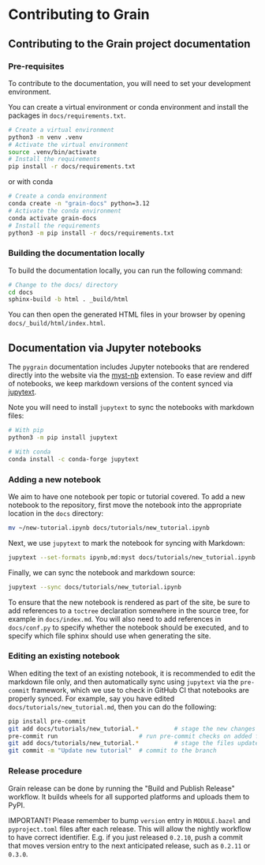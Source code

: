 # Contributing to Grain



## Contributing to the Grain project documentation

### Pre-requisites

To contribute to the documentation, you will need to set your development
environment.

You can create a virtual environment or conda environment and install the
packages in `docs/requirements.txt`.

```bash
# Create a virtual environment
python3 -m venv .venv
# Activate the virtual environment
source .venv/bin/activate
# Install the requirements
pip install -r docs/requirements.txt
```

or with conda

```bash
# Create a conda environment
conda create -n "grain-docs" python=3.12
# Activate the conda environment
conda activate grain-docs
# Install the requirements
python3 -m pip install -r docs/requirements.txt
```

### Building the documentation locally

To build the documentation locally, you can run the following command:

```bash
# Change to the docs/ directory
cd docs
sphinx-build -b html . _build/html
```

You can then open the generated HTML files in your browser by opening
`docs/_build/html/index.html`.

## Documentation via Jupyter notebooks

The `pygrain` documentation includes Jupyter notebooks that are rendered
directly into the website via the [myst-nb](https://myst-nb.readthedocs.io/)
extension. To ease review and diff of notebooks, we keep markdown versions of
the content synced via [jupytext](https://jupytext.readthedocs.io/).

Note you will need to install `jupytext` to sync the notebooks with markdown
files:

```bash
# With pip
python3 -m pip install jupytext

# With conda
conda install -c conda-forge jupytext
```

### Adding a new notebook

We aim to have one notebook per topic or tutorial covered. To add a new notebook
to the repository, first move the notebook into the appropriate location in the
`docs` directory:

```bash
mv ~/new-tutorial.ipynb docs/tutorials/new_tutorial.ipynb
```

Next, we use `jupytext` to mark the notebook for syncing with Markdown:

```bash
jupytext --set-formats ipynb,md:myst docs/tutorials/new_tutorial.ipynb
```

Finally, we can sync the notebook and markdown source:

```bash
jupytext --sync docs/tutorials/new_tutorial.ipynb
```

To ensure that the new notebook is rendered as part of the site, be sure to add
references to a `toctree` declaration somewhere in the source tree, for example
in `docs/index.md`. You will also need to add references in `docs/conf.py`
to specify whether the notebook should be executed, and to specify which file
sphinx should use when generating the site.

### Editing an existing notebook

When editing the text of an existing notebook, it is recommended to edit the
markdown file only, and then automatically sync using `jupytext` via the
`pre-commit` framework, which we use to check in GitHub CI that notebooks are
properly synced.
For example, say you have edited `docs/tutorials/new_tutorial.md`, then
you can do the following:

```bash
pip install pre-commit
git add docs/tutorials/new_tutorial.*          # stage the new changes
pre-commit run                       # run pre-commit checks on added files
git add docs/tutorials/new_tutorial.*          # stage the files updated by pre-commit
git commit -m "Update new tutorial"  # commit to the branch
```

### Release procedure

Grain release can be done by running the "Build and Publish Release" workflow.
It builds wheels for all supported platforms and uploads them to PyPI.

IMPORTANT! Please remember to bump `version` entry in `MODULE.bazel` and
`pyproject.toml` files after each release. This will allow the nightly workflow
to have correct identifier. E.g. if you just released `0.2.10`, push a commit
that moves version entry to the next anticipated release, such as `0.2.11` or
`0.3.0`.

